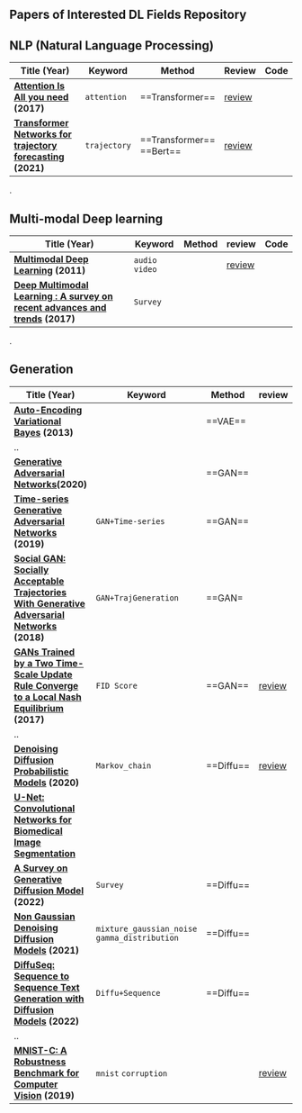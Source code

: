 ## Papers of Interested DL Fields Repository





## NLP (Natural Language Processing)

| Title (Year)                                                 | Keyword      | Method                         | Review                                    | Code |
| ------------------------------------------------------------ | ------------ | ------------------------------ | ----------------------------------------- | ---- |
| **[Attention Is All you need](https://proceedings.neurips.cc/paper/2017/hash/3f5ee243547dee91fbd053c1c4a845aa-Abstract.html) (2017)** | `attention`  | ==Transformer==                | [review](review/NLP/Transformer.pdf)      |      |
| **[Transformer Networks for trajectory forecasting](https://ieeexplore.ieee.org/abstract/document/9412190) (2021)** | `trajectory` | ==Transformer== <br />==Bert== | [review](review/NLP/Traj_transformer.pdf) |      |

.

## Multi-modal Deep learning

| Title (Year)                                                 | Keyword         | Method | review                             | Code |
| ------------------------------------------------------------ | --------------- | ------ | ---------------------------------- | ---- |
| **[Multimodal Deep Learning](https://openreview.net/forum?id=Hk4OO3W_bS) (2011)** | `audio` `video` |        | [review](review/multimodal/01.pdf) |      |
| **[Deep Multimodal Learning : A survey on recent advances and trends](https://ieeexplore.ieee.org/abstract/document/8103116?casa_token=3QJUj-90u5UAAAAA:CffQ9-BxsuXgtgzfDF-5cpbwibAJl2go2euv2BNidp_e9rwQgnsc5hRhWDo0M1WGrc_m_4Mov34) (2017)** | `Survey`        |        |                                    |      |

.

## Generation

| Title (Year)                                                 | Keyword                                             | Method    | review                                 | Code                                                         |
| ------------------------------------------------------------ | --------------------------------------------------- | --------- | -------------------------------------- | ------------------------------------------------------------ |
| **[Auto-Encoding Variational Bayes](https://arxiv.org/abs/1312.6114) (2013)** |                                                     | ==VAE==   |                                        | [code](code/Auto-Encoding_Variational_Bayes.ipynb)           |
| ..                                                           |                                                     |           |                                        |                                                              |
| **[Generative Adversarial Networks](https://dl.acm.org/doi/abs/10.1145/3422622)(2020)** |                                                     | ==GAN==   |                                        |                                                              |
| **[Time-series Generative Adversarial Networks](https://papers.nips.cc/paper/2019/hash/c9efe5f26cd17ba6216bbe2a7d26d490-Abstract.html) (2019)** | `GAN+Time-series`                                   | ==GAN==   |                                        | [code](code/Time-series_Generative_Adversarial_Networks.ipynb) |
| **[Social GAN: Socially Acceptable Trajectories With Generative Adversarial Networks](https://openaccess.thecvf.com/content_cvpr_2018/html/Gupta_Social_GAN_Socially_CVPR_2018_paper.html) (2018)** | `GAN+TrajGeneration`                                | ==GAN=    |                                        |                                                              |
| **[GANs Trained by a Two Time-Scale Update Rule Converge to a Local Nash Equilibrium](https://proceedings.neurips.cc/paper/2017/hash/8a1d694707eb0fefe65871369074926d-Abstract.html) (2017)** | `FID Score`                                         | ==GAN==   | [review](review/diffusion_model/03.md) |                                                              |
| ..                                                           |                                                     |           |                                        |                                                              |
| **[Denoising Diffusion Probabilistic Models](https://proceedings.neurips.cc/paper/2020/hash/4c5bcfec8584af0d967f1ab10179ca4b-Abstract.html) (2020)** | `Markov_chain`                                      | ==Diffu== | [review](review/diffusion_model/01.md) |                                                              |
| **[U-Net: Convolutional Networks for Biomedical Image Segmentation](https://link.springer.com/content/pdf/10.1007/978-3-319-24574-4_28.pdf)** |                                                     |           |                                        |                                                              |
| **[A Survey on Generative Diffusion Model](https://arxiv.org/abs/2209.02646) (2022)** | `Survey`                                            | ==Diffu== |                                        |                                                              |
| **[Non Gaussian Denoising Diffusion Models](https://arxiv.org/abs/2106.07582) (2021)** | `mixture_gaussian_noise` <br />`gamma_distribution` | ==Diffu== |                                        |                                                              |
| **[DiffuSeq: Sequence to Sequence Text Generation with Diffusion Models](https://arxiv.org/abs/2210.08933) (2022)** | `Diffu+Sequence`                                    | ==Diffu== |                                        | `no_code`                                                    |
| ..                                                           |                                                     |           |                                        |                                                              |
| **[MNIST-C: A Robustness Benchmark for Computer Vision](https://arxiv.org/abs/1906.02337) (2019)** | `mnist` `corruption`                                |           | [review](review/diffusion_model/02.md) |                                                              |

